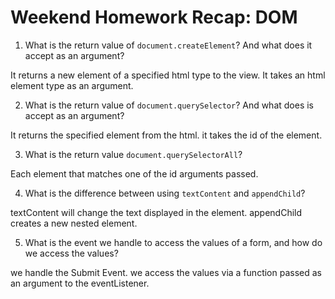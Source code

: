 # Weekend Homework Recap: DOM

1. What is the return value of `document.createElement`? And what does it accept as an argument?

It returns a new element of a specified html type to the view. It takes an html element type as an argument.

2. What is the return value of `document.querySelector`? And what does is accept as an argument?

It returns the specified element from the html. it takes the id of the element.

3. What is the return value `document.querySelectorAll`?

Each element that matches one of the id arguments passed.

4. What is the difference between using `textContent` and `appendChild`?

textContent will change the text displayed in the element. appendChild creates a new nested element.

5. What is the event we handle to access the values of a form, and how do we access the values?

we handle the Submit Event. we access the values via a function passed as an argument to the eventListener.
